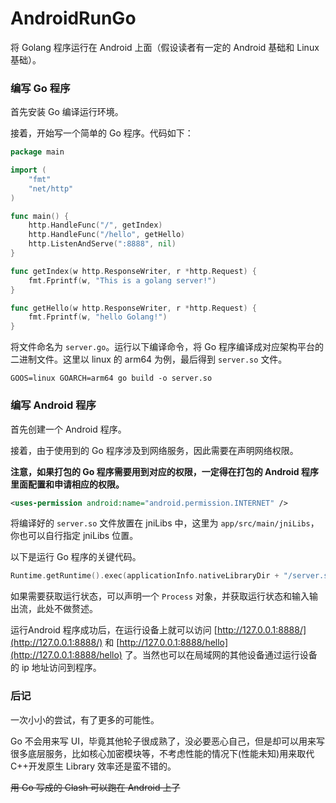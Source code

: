 # AndroidRunGo

将 Golang 程序运行在 Android 上面（假设读者有一定的 Android 基础和 Linux 基础）。

### 编写 Go 程序

首先安装 Go 编译运行环境。

接着，开始写一个简单的 Go 程序。代码如下：

```go
package main

import (
	"fmt"
	"net/http"
)

func main() {
	http.HandleFunc("/", getIndex)
	http.HandleFunc("/hello", getHello)
	http.ListenAndServe(":8888", nil)
}

func getIndex(w http.ResponseWriter, r *http.Request) {
	fmt.Fprintf(w, "This is a golang server!")
}

func getHello(w http.ResponseWriter, r *http.Request) {
	fmt.Fprintf(w, "hello Golang!")
}
```

将文件命名为 `server.go`。运行以下编译命令，将 Go 程序编译成对应架构平台的二进制文件。这里以 linux 的 arm64 为例，最后得到 `server.so` 文件。

```shell
GOOS=linux GOARCH=arm64 go build -o server.so
```

### 编写 Android 程序

首先创建一个 Android 程序。

接着，由于使用到的 Go 程序涉及到网络服务，因此需要在声明网络权限。

**注意，如果打包的 Go 程序需要用到对应的权限，一定得在打包的 Android 程序里面配置和申请相应的权限。**

```xml
<uses-permission android:name="android.permission.INTERNET" />
```

将编译好的 `server.so` 文件放置在 jniLibs 中，这里为 `app/src/main/jniLibs`，你也可以自行指定 jniLibs 位置。

以下是运行 Go 程序的关键代码。

```kotlin
Runtime.getRuntime().exec(applicationInfo.nativeLibraryDir + "/server.so")
```

如果需要获取运行状态，可以声明一个 `Process` 对象，并获取运行状态和输入输出流，此处不做赘述。

运行Android 程序成功后，在运行设备上就可以访问 [http://127.0.0.1:8888/](http://127.0.0.1:8888/) 和 [http://127.0.0.1:8888/hello](http://127.0.0.1:8888/hello) 了。当然也可以在局域网的其他设备通过运行设备的 ip 地址访问到程序。

### 后记

一次小小的尝试，有了更多的可能性。

Go 不会用来写 UI，毕竟其他轮子很成熟了，没必要恶心自己，但是却可以用来写很多底层服务，比如核心加密模块等，不考虑性能的情况下(性能未知)用来取代 C++开发原生 Library 效率还是蛮不错的。

~~用 Go 写成的 Clash 可以跑在 Android 上了~~